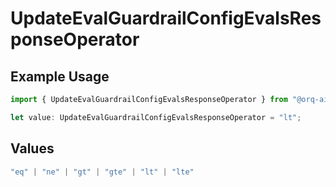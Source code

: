 # UpdateEvalGuardrailConfigEvalsResponseOperator

## Example Usage

```typescript
import { UpdateEvalGuardrailConfigEvalsResponseOperator } from "@orq-ai/node/models/operations";

let value: UpdateEvalGuardrailConfigEvalsResponseOperator = "lt";
```

## Values

```typescript
"eq" | "ne" | "gt" | "gte" | "lt" | "lte"
```